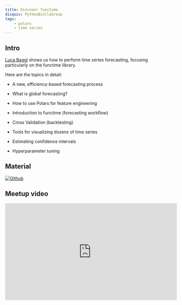 ```yaml
---
title: Discover functime
disquis: PythonBiellaGroup
tags:
    - polars
    - time series
---
```


## Intro

[Luca Baggi](https://www.linkedin.com/in/lucabaggi/) shows us how to perform time series forecasting, focusing particularly on the functime library.

Here are the topics in detail:

* A new, efficiency-based forecasting process
  
* What is global forecasting?
  
* How to use Polars for feature engineering
  
* Introduction to functime (forecasting workflow)
  
* Cross Validation (backtesting)
  
* Tools for visualizing dozens of time series
  
* Estimating confidence intervals
  
* Hyperparameter tuning

## Material

[![Github](https://img.shields.io/badge/GitHub-181717.svg?style=for-the-badge&logo=GitHub&logoColor=white)](https://github.com/functime-org/functime)

## Meetup video

<iframe width="560" height="315" src="https://www.youtube.com/embed/dyBXKVsHTNE?si=qKnOMbTNQ2Xtqh4w" title="YouTube video player" frameborder="0" allow="accelerometer; autoplay; clipboard-write; encrypted-media; gyroscope; picture-in-picture; web-share" allowfullscreen></iframe>